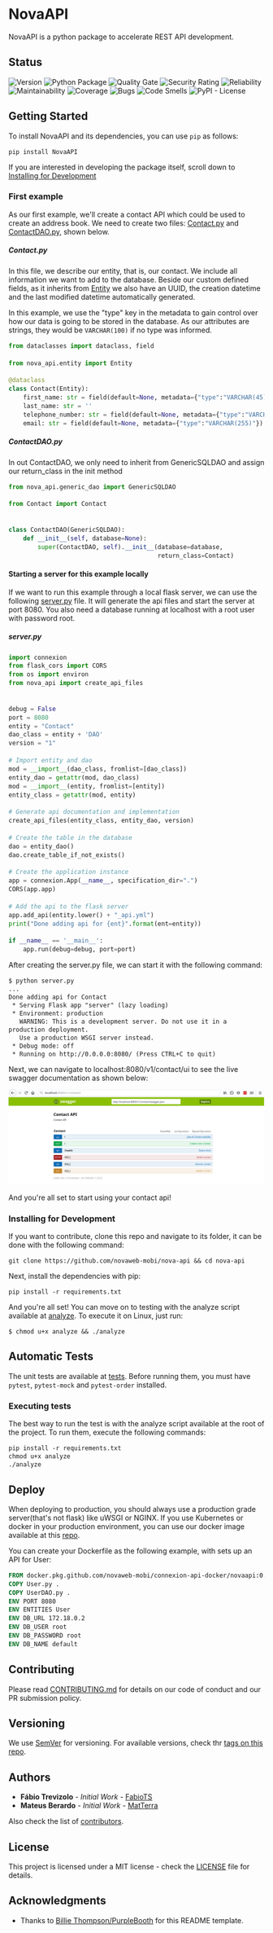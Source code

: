 # NovaAPI

NovaAPI is a python package to accelerate REST API development.

## Status

![Version](https://img.shields.io/github/v/tag/novaweb-mobi/nova-api?label=Version)
![Python Package](https://github.com/novaweb-mobi/nova-api/workflows/Python%20Package/badge.svg?branch=master)
![Quality Gate](https://sonar.dev.novaweb.cloud/api/project_badges/measure?project=nova_api&metric=alert_status)
![Security Rating](https://sonar.dev.novaweb.cloud/api/project_badges/measure?metric=security_rating&project=nova_api)
![Reliability](https://sonar.dev.novaweb.cloud/api/project_badges/measure?project=nova_api&metric=reliability_rating)
![Maintainability](https://sonar.dev.novaweb.cloud/api/project_badges/measure?metric=sqale_rating&project=nova_api)
![Coverage](https://sonar.dev.novaweb.cloud/api/project_badges/measure?metric=coverage&project=nova_api)
![Bugs](https://sonar.dev.novaweb.cloud/api/project_badges/measure?metric=bugs&project=nova_api)
![Code Smells](https://sonar.dev.novaweb.cloud/api/project_badges/measure?metric=code_smells&project=nova_api)
![PyPI - License](https://img.shields.io/pypi/l/NovaAPI)

## Getting Started

To install NovaAPI and its dependencies, you can use `pip` as follows:

```
pip install NovaAPI
```

If you are interested in developing the package itself, scroll down to [Installing for Development](#installing-for-development)

### First example

As our first example, we'll create a contact API which could be used to create an address book.
We need to create two files: [Contact.py](examples/Contact/Contact.py) and [ContactDAO.py](examples/Contact/ContactDAO.py), shown below.

##### Contact.py

In this file, we describe our entity, that is, our contact. We include all information we want to add to the database. Beside our custom defined fields, as it inherits from [Entity](nova_api/entity.py) we also have an UUID, the creation datetime and the last modified datetime automatically generated.

In this example, we use the "type" key in the metadata to gain control over how our data is going to be stored in the database. As our attributes are strings, they would be `VARCHAR(100)` if no type was informed.

```python
from dataclasses import dataclass, field

from nova_api.entity import Entity

@dataclass
class Contact(Entity):
    first_name: str = field(default=None, metadata={"type":"VARCHAR(45)"})
    last_name: str = ''
    telephone_number: str = field(default=None, metadata={"type":"VARCHAR(15)"})
    email: str = field(default=None, metadata={"type":"VARCHAR(255)"})
```

##### ContactDAO.py

In out ContactDAO, we only need to inherit from GenericSQLDAO and assign our return_class in the init method

```python
from nova_api.generic_dao import GenericSQLDAO

from Contact import Contact


class ContactDAO(GenericSQLDAO):
    def __init__(self, database=None):
        super(ContactDAO, self).__init__(database=database,
                                         return_class=Contact)
```

#### Starting a server for this example locally

If we want to run this example through a local flask server, we can use the following [server.py](examples/Contact/server.py) file. It will generate the api files and start the server at port 8080. You also need a database running at localhost with a root user with password root.

##### server.py
```python
import connexion
from flask_cors import CORS
from os import environ
from nova_api import create_api_files


debug = False
port = 8080
entity = "Contact"
dao_class = entity + 'DAO'
version = "1"

# Import entity and dao
mod = __import__(dao_class, fromlist=[dao_class])
entity_dao = getattr(mod, dao_class)
mod = __import__(entity, fromlist=[entity])
entity_class = getattr(mod, entity)

# Generate api documentation and implementation
create_api_files(entity_class, entity_dao, version)

# Create the table in the database
dao = entity_dao()
dao.create_table_if_not_exists()

# Create the application instance
app = connexion.App(__name__, specification_dir=".")
CORS(app.app)

# Add the api to the flask server
app.add_api(entity.lower() + "_api.yml")
print("Done adding api for {ent}".format(ent=entity))

if __name__ == '__main__':
    app.run(debug=debug, port=port)
```

After creating the server.py file, we can start it with the following command:

```
$ python server.py
...
Done adding api for Contact
 * Serving Flask app "server" (lazy loading)
 * Environment: production
   WARNING: This is a development server. Do not use it in a production deployment.
   Use a production WSGI server instead.
 * Debug mode: off
 * Running on http://0.0.0.0:8080/ (Press CTRL+C to quit)
```

Next, we can navigate to localhost:8080/v1/contact/ui to see the live swagger documentation as shown below:

![Swagger Documentation](imgs/contact-ui.png)

And you're all set to start using your contact api!


### Installing for Development

If you want to contribute, clone this repo and navigate to its folder, it can be done with the following command:

```
git clone https://github.com/novaweb-mobi/nova-api && cd nova-api
```

Next, install the dependencies with pip:
```
pip install -r requirements.txt
```

And you're all set! You can move on to testing with the analyze script available at [analyze](analyze). To execute it on Linux, just run:

```
$ chmod u+x analyze && ./analyze
```

## Automatic Tests

The unit tests are available at [tests](tests). Before running them, you must have `pytest`, `pytest-mock` and `pytest-order` installed.

### Executing tests

The best way to run the test is with the analyze script available at the root of the project.
To run them, execute the following commands:

```
pip install -r requirements.txt
chmod u+x analyze
./analyze
```

## Deploy

When deploying to production, you should always use a production grade server(that's not flask) like uWSGI or NGINX. If you use Kubernetes or docker in your production environment, you can use our docker image available at this [repo](https://github.com/novaweb-mobi/connexion-api-docker/packages).

You can create your Dockerfile as the following example, with sets up an API for User:

```Dockerfile
FROM docker.pkg.github.com/novaweb-mobi/connexion-api-docker/novaapi:0.1.0
COPY User.py .
COPY UserDAO.py .
ENV PORT 8080
ENV ENTITIES User
ENV DB_URL 172.18.0.2
ENV DB_USER root
ENV DB_PASSWORD root
ENV DB_NAME default

```

## Contributing

Please read [CONTRIBUTING.md](CONTRIBUTING.md) for details on our code of
conduct and our PR submission policy.

## Versioning

We use [SemVer](http://semver.org/) for versioning. For available versions, check thr [tags on this repo](tags). 

## Authors

* **Fábio Trevizolo** - *Initial Work* - [FabioTS](https://github.com/FabioTS)
* **Mateus Berardo** - *Initial Work* - [MatTerra](https://github.com/MatTerra)

Also check the list of [contributors](contributors).

## License

This project is licensed under a MIT license - check the [LICENSE](LICENSE) file for details.

## Acknowledgments

* Thanks to [Billie Thompson/PurpleBooth](https://github.com/PurpleBooth) for this README template.
